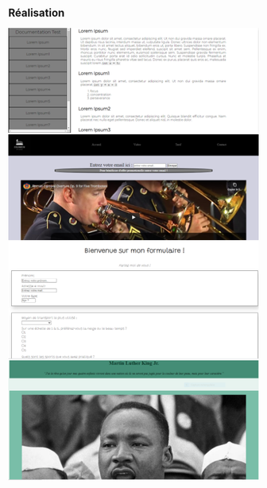 ## Réalisation

![alt tag](documentation_page.PNG)
![alt tag](landing_page.PNG)
![alt tag](survey-form.PNG)
![alt tag](tribute_page.PNG)